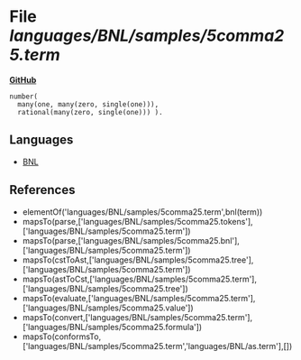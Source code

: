 # File _languages/BNL/samples/5comma25.term_
**[GitHub](https://github.com/softlang/yas/blob/master/languages/BNL/samples/5comma25.term)**
```
number(
  many(one, many(zero, single(one))),
  rational(many(zero, single(one))) ).
```

## Languages
* [BNL](../languages/BNL.md)

## References
* elementOf('languages/BNL/samples/5comma25.term',bnl(term))
* mapsTo(parse,['languages/BNL/samples/5comma25.tokens'],['languages/BNL/samples/5comma25.term'])
* mapsTo(parse,['languages/BNL/samples/5comma25.bnl'],['languages/BNL/samples/5comma25.term'])
* mapsTo(cstToAst,['languages/BNL/samples/5comma25.tree'],['languages/BNL/samples/5comma25.term'])
* mapsTo(astToCst,['languages/BNL/samples/5comma25.term'],['languages/BNL/samples/5comma25.tree'])
* mapsTo(evaluate,['languages/BNL/samples/5comma25.term'],['languages/BNL/samples/5comma25.value'])
* mapsTo(convert,['languages/BNL/samples/5comma25.term'],['languages/BNL/samples/5comma25.formula'])
* mapsTo(conformsTo,['languages/BNL/samples/5comma25.term','languages/BNL/as.term'],[])
